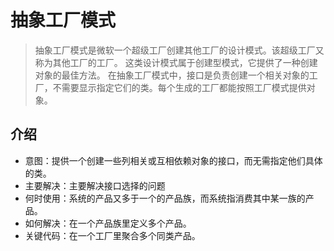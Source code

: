 # 抽象工厂模式

> 抽象工厂模式是微软一个超级工厂创建其他工厂的设计模式。该超级工厂又称为其他工厂的工厂。
> 这类设计模式属于创建型模式，它提供了一种创建对象的最佳方法。
> 在抽象工厂模式中，接口是负责创建一个相关对象的工厂，不需要显示指定它们的类。每个生成的工厂都能按照工厂模式提供对象。

## 介绍

- 意图：提供一个创建一些列相关或互相依赖对象的接口，而无需指定他们具体的类。
- 主要解决：主要解决接口选择的问题
- 何时使用：系统的产品又多于一个的产品族，而系统指消费其中某一族的产品。
- 如何解决：在一个产品族里定义多个产品。
- 关键代码：在一个工厂里聚合多个同类产品。

